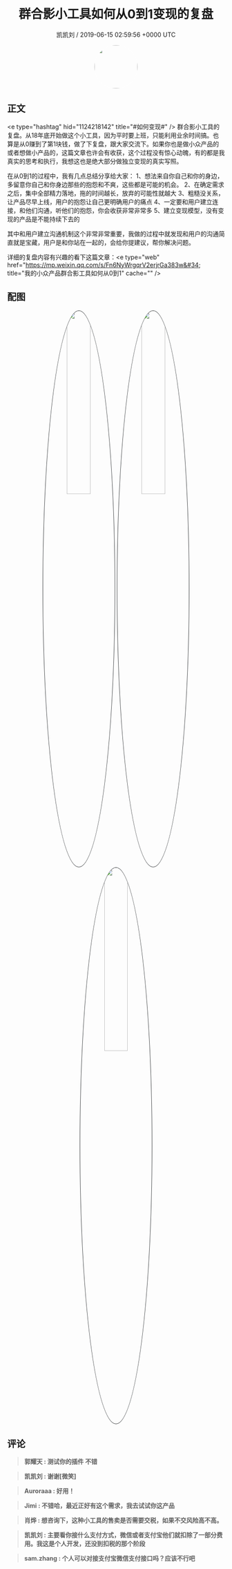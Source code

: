 <h1 align="center">群合影小工具如何从0到1变现的复盘</h1>
<p align="center">
    <a>凯凯刘 / 2019-06-15 02:59:56 &#43;0000 UTC</a>
</p>

<div align="center">
    <img src="https://images.zsxq.com/FtwDacbm9ltFN9wO_yEB9bVYFdds?e=1590940799&amp;token=kIxbL07-8jAj8w1n4s9zv64FuZZNEATmlU_Vm6zD:4C8ufI1Qg8z3LFG7TGmWlOyydkU=" width="100" height="100" style="border:1px solid;border-radius:50%; color:#ffffff"/>
</div>

## 正文

<div>
&lt;e type=&#34;hashtag&#34; hid=&#34;1124218142&#34; title=&#34;#如何变现#&#34; /&gt; 群合影小工具的复盘。从18年底开始做这个小工具，因为平时要上班，只能利用业余时间搞。也算是从0赚到了第1块钱，做了下复盘，跟大家交流下。如果你也是做小众产品的或者想做小产品的，这篇文章也许会有收获，这个过程没有惊心动魄，有的都是我真实的思考和执行，我想这也是绝大部分做独立变现的真实写照。

在从0到1的过程中，我有几点总结分享给大家：
1、想法来自你自己和你的身边，多留意你自己和你身边那些的抱怨和不爽，这些都是可能的机会。
2、在确定需求之后，集中全部精力落地，拖的时间越长，放弃的可能性就越大
3、粗糙没关系，让产品尽早上线，用户的抱怨让自己更明确用户的痛点
4、一定要和用户建立连接，和他们沟通，听他们的抱怨，你会收获非常非常多
5、建立变现模型，没有变现的产品是不能持续下去的

其中和用户建立沟通机制这个非常非常重要，我做的过程中就发现和用户的沟通简直就是宝藏，用户是和你站在一起的，会给你提建议，帮你解决问题。

详细的复盘内容有兴趣的看下这篇文章：&lt;e type=&#34;web&#34; href=&#34;https://mp.weixin.qq.com/s/Fn6NyWrgqrV2erjrGa383w&#34; title=&#34;我的小众产品群合影工具如何从0到1&#34; cache=&#34;&#34; /&gt;
</div>

## 配图
<div class="image" align="center">

<img src="https://images.zsxq.com/Fgr8R9WThr1E9OGTcrHXwb0iDFXg?imageMogr2/auto-orient/thumbnail/800x/format/jpg/blur/1x0/quality/75&amp;e=1590940799&amp;token=kIxbL07-8jAj8w1n4s9zv64FuZZNEATmlU_Vm6zD:AIe6RPtJTvpJ_TCBZ26dp1xYudI=" width="33%" height="33%" style="border:1px solid;border-radius:50%; color:#3c3f41"/>

<img src="https://images.zsxq.com/FgdVyRJZNhxEGrJbcRmCrzeq59TD?imageMogr2/auto-orient/thumbnail/800x/format/jpg/blur/1x0/quality/75&amp;e=1590940799&amp;token=kIxbL07-8jAj8w1n4s9zv64FuZZNEATmlU_Vm6zD:iIGC9BgBTPPH2HT20OIgu08x-3o=" width="33%" height="33%" style="border:1px solid;border-radius:50%; color:#3c3f41"/>

<img src="https://images.zsxq.com/FqVPJOlnqphXQfMrDeFlPTyoDoMa?imageMogr2/auto-orient/thumbnail/800x/format/jpg/blur/1x0/quality/75&amp;e=1590940799&amp;token=kIxbL07-8jAj8w1n4s9zv64FuZZNEATmlU_Vm6zD:Q6S4pIzo5PMYBZTOOIdxkysAus8=" width="33%" height="33%" style="border:1px solid;border-radius:50%; color:#3c3f41"/>

</div>

## 评论

<div align="left">
<div>

<blockquote >
<span> <strong>郭耀天 : 测试你的插件 不错 </strong></span>
</blockquote>

<blockquote >
<span> <strong>凯凯刘 : 谢谢[微笑] </strong></span>
</blockquote>

<blockquote >
<span> <strong>Auroraaa : 好用！ </strong></span>
</blockquote>

<blockquote >
<span> <strong>Jimi : 不错哈，最近正好有这个需求，我去试试你这产品 </strong></span>
</blockquote>

<blockquote >
<span> <strong>肖烨 : 想咨询下，这种小工具的售卖是否需要交税，如果不交风险高不高。 </strong></span>
</blockquote>

<blockquote >
<span> <strong>凯凯刘 : 主要看你接什么支付方式，微信或者支付宝他们就扣除了一部分费用。我这是个人开发，还没到扣税的那个阶段 </strong></span>
</blockquote>

<blockquote >
<span> <strong>sam.zhang : 个人可以对接支付宝微信支付接口吗？应该不行吧 </strong></span>
</blockquote>

</div>
</div>